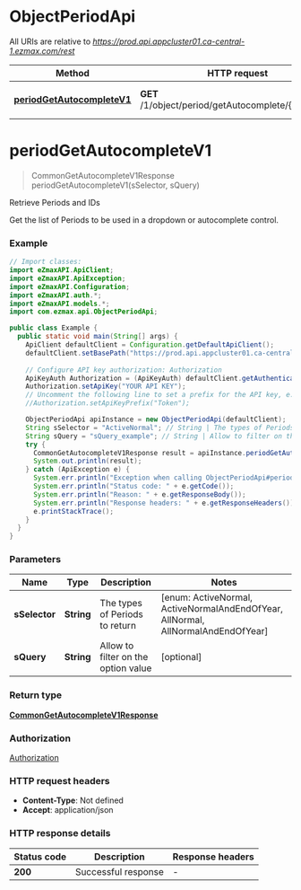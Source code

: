 # ObjectPeriodApi

All URIs are relative to *https://prod.api.appcluster01.ca-central-1.ezmax.com/rest*

Method | HTTP request | Description
------------- | ------------- | -------------
[**periodGetAutocompleteV1**](ObjectPeriodApi.md#periodGetAutocompleteV1) | **GET** /1/object/period/getAutocomplete/{sSelector} | Retrieve Periods and IDs


<a name="periodGetAutocompleteV1"></a>
# **periodGetAutocompleteV1**
> CommonGetAutocompleteV1Response periodGetAutocompleteV1(sSelector, sQuery)

Retrieve Periods and IDs

Get the list of Periods to be used in a dropdown or autocomplete control.

### Example
```java
// Import classes:
import eZmaxAPI.ApiClient;
import eZmaxAPI.ApiException;
import eZmaxAPI.Configuration;
import eZmaxAPI.auth.*;
import eZmaxAPI.models.*;
import com.ezmax.api.ObjectPeriodApi;

public class Example {
  public static void main(String[] args) {
    ApiClient defaultClient = Configuration.getDefaultApiClient();
    defaultClient.setBasePath("https://prod.api.appcluster01.ca-central-1.ezmax.com/rest");
    
    // Configure API key authorization: Authorization
    ApiKeyAuth Authorization = (ApiKeyAuth) defaultClient.getAuthentication("Authorization");
    Authorization.setApiKey("YOUR API KEY");
    // Uncomment the following line to set a prefix for the API key, e.g. "Token" (defaults to null)
    //Authorization.setApiKeyPrefix("Token");

    ObjectPeriodApi apiInstance = new ObjectPeriodApi(defaultClient);
    String sSelector = "ActiveNormal"; // String | The types of Periods to return
    String sQuery = "sQuery_example"; // String | Allow to filter on the option value
    try {
      CommonGetAutocompleteV1Response result = apiInstance.periodGetAutocompleteV1(sSelector, sQuery);
      System.out.println(result);
    } catch (ApiException e) {
      System.err.println("Exception when calling ObjectPeriodApi#periodGetAutocompleteV1");
      System.err.println("Status code: " + e.getCode());
      System.err.println("Reason: " + e.getResponseBody());
      System.err.println("Response headers: " + e.getResponseHeaders());
      e.printStackTrace();
    }
  }
}
```

### Parameters

Name | Type | Description  | Notes
------------- | ------------- | ------------- | -------------
 **sSelector** | **String**| The types of Periods to return | [enum: ActiveNormal, ActiveNormalAndEndOfYear, AllNormal, AllNormalAndEndOfYear]
 **sQuery** | **String**| Allow to filter on the option value | [optional]

### Return type

[**CommonGetAutocompleteV1Response**](CommonGetAutocompleteV1Response.md)

### Authorization

[Authorization](../README.md#Authorization)

### HTTP request headers

 - **Content-Type**: Not defined
 - **Accept**: application/json

### HTTP response details
| Status code | Description | Response headers |
|-------------|-------------|------------------|
**200** | Successful response |  -  |

